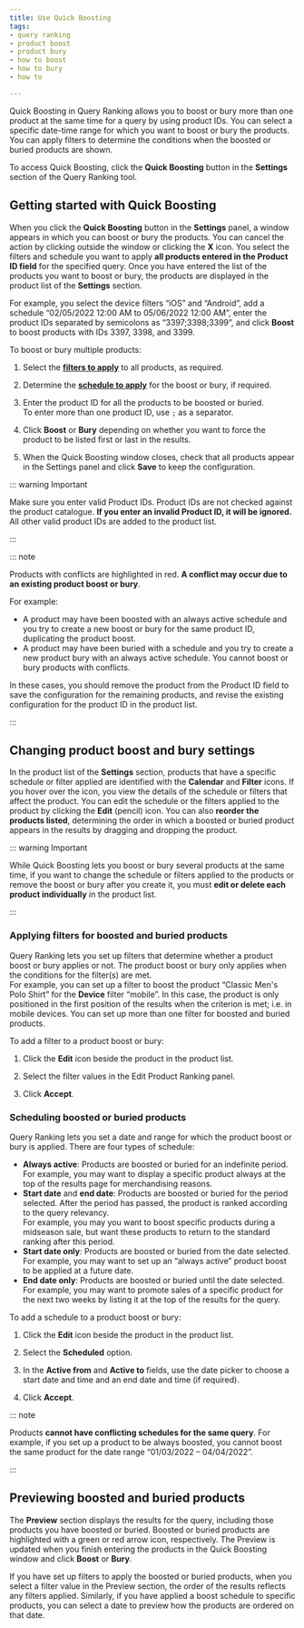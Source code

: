 ```yaml
---
title: Use Quick Boosting
tags:
- query ranking
- product boost
- product bury
- how to boost
- how to bury
- how to

---
```


Quick Boosting in Query Ranking allows you to boost or bury more than one product at the same time for a query by using product IDs. You can select a specific date-time range for which you want to boost or bury the products. You can apply filters to determine the conditions when the boosted or buried products are shown.   

To access Quick Boosting, click the **Quick Boosting** button in the **Settings** section of the Query Ranking tool. 


## Getting started with Quick Boosting
When you click the **Quick Boosting** button in the **Settings** panel, a window appears in which you can boost or bury the products. You can cancel the action by clicking outside the window or clicking the **X** icon. You select the filters and schedule you want to apply **all products entered in the Product ID field** for the specified query. Once you have entered the list of the products you want to boost or bury, the products are displayed in the product list of the **Settings** section. 

For example, you select the device filters “iOS” and “Android”, add a schedule “02/05/2022 12:00 AM to 05/06/2022 12:00 AM”, enter the product IDs separated by semicolons as “3397;3398;3399”, and click **Boost** to boost products with IDs 3397, 3398, and 3399.
 
To boost or bury multiple products:

1. Select the **[filters to apply](#applying-filters-for-boosted-and-buried-products)** to all products, as required.  

2. Determine the **[schedule to apply](#scheduling-a-product-boost-or-bury)** for the boost or bury, if required.   

3. Enter the product ID for all the products to be boosted or buried.   
    To enter more than one product ID, use `;` as a separator.

4. Click **Boost** or **Bury** depending on whether you want to force the product to be listed first or last in the results.

5. When the Quick Boosting window closes, check that all products appear in the Settings panel and click **Save** to keep the configuration.

::: warning Important

Make sure you enter valid Product IDs. Product IDs are not checked against the product catalogue. **If you enter an invalid Product ID, it will be ignored.** All other valid product IDs are added to the product list. 

:::

::: note

Products with conflicts are highlighted in red. **A conflict may occur due to an existing product boost or bury**.   

For example: 
- A product may have been boosted with an always active schedule and you try to create a new boost or bury for the same product ID, duplicating the product boost. 
- A product may have been buried with a schedule and you try to create a new product bury with an always active schedule. You cannot boost or bury products with conflicts.

In these cases, you should remove the product from the Product ID field to save the configuration for the remaining products, and revise the existing configuration for the product ID in the product list.

:::


## Changing product boost and bury settings
In the product list of the **Settings** section, products that have a specific schedule or filter applied are identified with the **Calendar** and **Filter** icons. If you hover over the icon, you view the details of the schedule or filters that affect the product. You can edit the schedule or the filters applied to the product by clicking the **Edit** (pencil) icon. You can also **reorder the products listed**, determining the order in which a boosted or buried product appears in the results by dragging and dropping the product. 

::: warning Important

While Quick Boosting lets you boost or bury several products at the same time, if you want to change the schedule or filters applied to the products or remove the boost or bury after you create it, you must **edit or delete each product individually** in the product list.

:::


### Applying filters for boosted and buried products
Query Ranking lets you set up filters that determine whether a product boost or bury applies or not. The product boost or bury only applies when the conditions for the filter(s) are met.   
For example, you can set up a filter to boost the product “Classic Men's Polo Shirt” for the **Device** filter “mobile”. In this case, the product is only positioned in the first position of the results when the criterion is met; i.e. in mobile devices. You can set up more than one filter for boosted and buried products.

To add a filter to a product boost or bury:

1. Click the **Edit** icon beside the product in the product list.

2. Select the filter values in the Edit Product Ranking panel.

3. Click **Accept**.


### Scheduling boosted or buried products
Query Ranking lets you set a date and range for which the product boost or bury is applied. There are four types of schedule:   

- **Always active**: Products are boosted or buried for an indefinite period.    
    For example, you may want to display a specific product always at the top of the results page for merchandising reasons.   
- **Start date** and **end date**: Products are boosted or buried for the period selected. After the period has passed, the product is ranked according to the query relevancy.   
    For example, you may you want to boost specific products during a midseason sale, but want these products to return to the standard ranking after this period.
- **Start date only**: Products are boosted or buried from the date selected.   
    For example, you may want to set up an “always active” product boost to be applied at a future date.
- **End date only**: Products are boosted or buried until the date selected.
    For example, you may want to promote sales of a specific product for the next two weeks by listing it at the top of the results for the query.

To add a schedule to a product boost or bury:

1. Click the **Edit** icon beside the product in the product list.

2. Select the **Scheduled** option.

3. In the **Active from** and **Active to** fields, use the date picker to choose a start date and time and an end date and time (if required).

4. Click **Accept**.

::: note

Products **cannot have conflicting schedules for the same query**. For example, if you set up a product to be always boosted, you cannot boost the same product for the date range “01/03/2022 &#8211; 04/04/2022”.

:::


## Previewing boosted and buried products
The **Preview** section displays the results for the query, including those products you have boosted or buried. Boosted or buried products are highlighted with a green or red arrow icon, respectively. The Preview is updated when you finish entering the products in the Quick Boosting window and click **Boost** or **Bury**. 

If you have set up filters to apply the boosted or buried products, when you select a filter value in the Preview section, the order of the results reflects any filters applied. Similarly, if you have applied a boost schedule to specific products, you can select a date to preview how the products are ordered on that date.






